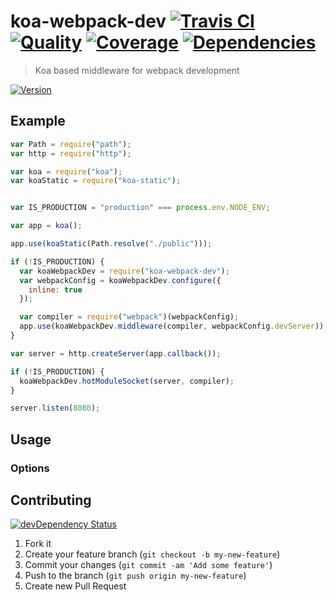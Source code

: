 # koa-webpack-dev [![Travis CI][travis-image]][travis-url] [![Quality][codeclimate-image]][codeclimate-url] [![Coverage][coveralls-image]][coveralls-url] [![Dependencies][gemnasium-image]][gemnasium-url]
> Koa based middleware for webpack development

[![Version][npm-image]][npm-url]


## Example

```js
var Path = require("path");
var http = require("http");

var koa = require("koa");
var koaStatic = require("koa-static");


var IS_PRODUCTION = "production" === process.env.NODE_ENV;

var app = koa();

app.use(koaStatic(Path.resolve("./public")));

if (!IS_PRODUCTION) {
  var koaWebpackDev = require("koa-webpack-dev");
  var webpackConfig = koaWebpackDev.configure({
    inline: true
  });

  var compiler = require("webpack")(webpackConfig);
  app.use(koaWebpackDev.middleware(compiler, webpackConfig.devServer));
}

var server = http.createServer(app.callback());

if (!IS_PRODUCTION) {
  koaWebpackDev.hotModuleSocket(server, compiler);
}

server.listen(8080);
```

## Usage

### Options


## Contributing

[![devDependency Status][david-dm-image]][david-dm-url]

1. Fork it
2. Create your feature branch (`git checkout -b my-new-feature`)
3. Commit your changes (`git commit -am 'Add some feature'`)
4. Push to the branch (`git push origin my-new-feature`)
5. Create new Pull Request


[npm-image]: https://img.shields.io/npm/v/koa-webpack-dev.svg
[npm-url]: https://www.npmjs.org/package/koa-webpack-dev

[travis-image]: https://travis-ci.org/tomchentw/koa-webpack-dev.svg?branch=master
[travis-url]: https://travis-ci.org/tomchentw/koa-webpack-dev
[codeclimate-image]: https://img.shields.io/codeclimate/github/tomchentw/koa-webpack-dev.svg
[codeclimate-url]: https://codeclimate.com/github/tomchentw/koa-webpack-dev
[coveralls-image]: https://img.shields.io/coveralls/tomchentw/koa-webpack-dev.svg
[coveralls-url]: https://coveralls.io/r/tomchentw/koa-webpack-dev
[gemnasium-image]: https://gemnasium.com/tomchentw/koa-webpack-dev.svg
[gemnasium-url]: https://gemnasium.com/tomchentw/koa-webpack-dev
[david-dm-image]: https://david-dm.org/tomchentw/koa-webpack-dev/dev-status.svg?theme=shields.io
[david-dm-url]: https://david-dm.org/tomchentw/koa-webpack-dev#info=devDependencies
